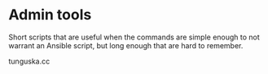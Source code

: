 # Admin tools

Short scripts that are useful when the commands are simple enough to not warrant an Ansible script, but long enough
that are hard to remember.

tunguska.cc